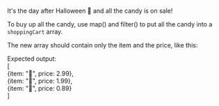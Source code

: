 It's the day after Halloween 🎃 and all the candy is on sale!
   
To buy up all the candy, use map() and filter() to put all the candy into a `shoppingCart` array. 
   
The new array should contain only the item and the price, like this:   
   
   Expected output:   
   [  
       {item: "🍭", price: 2.99},  
       {item: "🍫", price: 1.99},   
       {item: "🍬", price: 0.89}  
    ]
